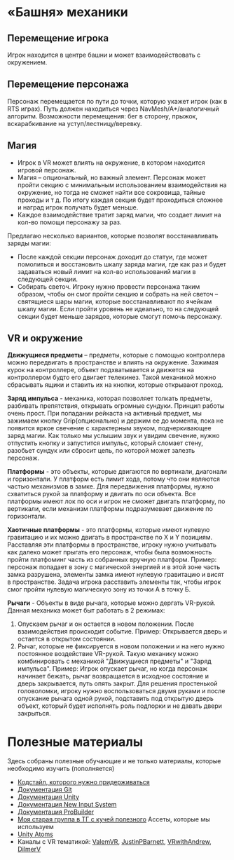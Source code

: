 # «Башня» механики

## Перемещение игрока
Игрок находится в центре башни и может взаимодействовать с окружением.

## Перемещение персонажа
Персонаж перемещается по пути до точки, которую укажет игрок (как в RTS играх). Путь должен находиться через NavMesh/A*/аналогичный алгоритм. Возможности перемещения: бег в сторону, прыжок, вскарабкивание на уступ/лестницу/веревку.

## Магия
- Игрок в VR может влиять на окружение, в котором находится игровой персонаж.
- Магия – опциональный, но важный элемент. Персонаж может пройти секцию с минимальным использованием взаимодействия на окружение, но тогда не сможет найти все сокровища, тайные проходы и т д. По итогу каждая секция будет проходиться сложнее и наград игрок получать будет меньше.
- Каждое взаимодействие тратит заряд магии, что создает лимит на кол-во помощи персонажу за раз.

 Предлагаю несколько вариантов, которые позволят восстанавливать заряды магии: 
* После каждой секции персонаж доходит до статуи, где может помолиться и восстановить шкалу заряда магии, где как раз и будет задаваться новый лимит на кол-во использований магии в следующей секции.
* Собирать светоч. Игроку нужно провести персонажа таким образом, чтобы он смог пройти секцию и собрать на ней светоч – святящиеся шары магии, которые восстанавливают по ячейкам шкалу магии. Если пройти уровень не идеально, то на следующей секции будет меньше зарядов, которые смогут помочь персонажу.

## VR и окружение
**Движущиеся предметы** – предметы, которые с помощью контроллера можно передвигать в пространстве и влиять на окружение. Зажимая курок на контроллере, объект подхватывается и движется на контроллером будто его двигает телекинез. Такой механикой можно сбрасывать ящики и ставить их на кнопки, которые открывают проход. 

**Заряд импульса** - механика, которая позволяет толкать предметы, разбивать препятствия, открывать огромные сундуки. Принцип работы очень прост. При попадании рейкаста на активный предмет, мы зажимаем кнопку Grip(опционально) и держим ее до момента, пока не появится яркое свечение с характерным звуком, подчеркивающее заряд магии. Как только мы услышим звук и увидим свечение, нужно отпустить кнопку и запустится импульс, который сломает стену, разобьет сундук или сбросит цепь, по которой может залезть персонаж.

**Платформы** - это объекты, которые двигаются по вертикали, диагонали и горизонтали. У платформ есть лимит хода, потому что они являются частью механизмов в замке. Для передвижения платформы, нужно схватиться рукой за платформу и двигать по оси объекта. Все платформы имеют лок по оси и игрок не сможет двигать платформу, по вертикали, если механизм платформы подразумевает движение по горизонтали.

**Хаотичные платформы** - это платформы, которые имеют нулевую гравитацию и их можно двигать в пространстве по X и Y позициям. Расставляя эти платформы в пространстве, игроку нужно учитывать как далеко может прыгать его персонаж, чтобы была возможность пройти платфоминг часть из собранных вручную платформ.
Пример: персонаж попадает в зону с магической энергией и в этой зоне часть замка разрушена, элементы замка имеют нулевую гравитацию и висят в пространстве. Задача игрока расставить элементы так, чтобы игрок смог пройти нулевую магическую зону из точки А в точку Б.

**Рычаги** - Объекты в виде рычага, которые можно дергать VR-рукой. Данная механика может быт работать в 2 режимах: 
1) Опускаем рычаг и он остается в новом положении. После взаимодействия происходит событие. 
Пример: Открывается дверь и остается в открытом состоянии.
2) Рычаг, которые не фиксируется в новом положении и на него нужно постоянное воздействие VR-рукой. Такую механику можно комбинировать с механикой "Движущиеся предметы" и "Заряд импульса". 
Пример: Игрок опускает рычаг, но когда персонаж начинает бежать, рычаг возвращается в исходное состояние и дверь закрывается, путь опять закрыт. Для решения простенькой головоломки, игроку нужно воспользоваться двумя руками и после опускание рычага одной рукой, подставить под открытую дверь объект, который будет исполнять роль подпорки и не давать двери закрыться.

# Полезные материалы
Здесь собраны полезные обучающие и не только материалы, которые необходимо изучить (пополняется)
- [Кодстайл, которого нужно придерживаться](https://github.com/raywenderlich/c-sharp-style-guide)
- [Документация Git](https://git-scm.com/)
- [Документация Unity](https://docs.unity3d.com/Manual/index.html)
- [Документация New Input System](https://docs.unity3d.com/Packages/com.unity.inputsystem@1.0/manual/)
- [Документация ProBuilder](https://docs.unity3d.com/Packages/com.unity.probuilder@5.0/manual)
- [Моя старая группа в ТГ с кучей полезного](https://t.me/road_to_gamedev)
Ассеты, которые мы используем
- [Unity Atoms](https://unity-atoms.github.io/unity-atoms/)
- Каналы с VR тематикой: [ValemVR](https://www.youtube.com/c/ValemVR), [JustinPBarnett](https://www.youtube.com/c/JustinPBarnett), [VRwithAndrew](https://www.youtube.com/c/VRwithAndrew), [DilmerV](https://www.youtube.com/c/DilmerV)
